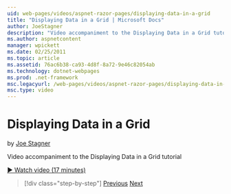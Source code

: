 ```yaml
---
uid: web-pages/videos/aspnet-razor-pages/displaying-data-in-a-grid
title: "Displaying Data in a Grid | Microsoft Docs"
author: JoeStagner
description: "Video accompaniment to the Displaying Data in a Grid tutorial"
ms.author: aspnetcontent
manager: wpickett
ms.date: 02/25/2011
ms.topic: article
ms.assetid: 76ac6b38-ca93-4d8f-8a72-9e46c82054ab
ms.technology: dotnet-webpages
ms.prod: .net-framework
msc.legacyurl: /web-pages/videos/aspnet-razor-pages/displaying-data-in-a-grid
msc.type: video
---
```

Displaying Data in a Grid
====================
by [Joe Stagner](https://github.com/JoeStagner)

Video accompaniment to the Displaying Data in a Grid tutorial

[&#9654; Watch video (17 minutes)](https://channel9.msdn.com/Blogs/ASP-NET-Site-Videos/displaying-data-in-a-grid)

> [!div class="step-by-step"]
> [Previous](working-with-data-part-2.md)
> [Next](displaying-data-in-a-chart-part-1.md)
